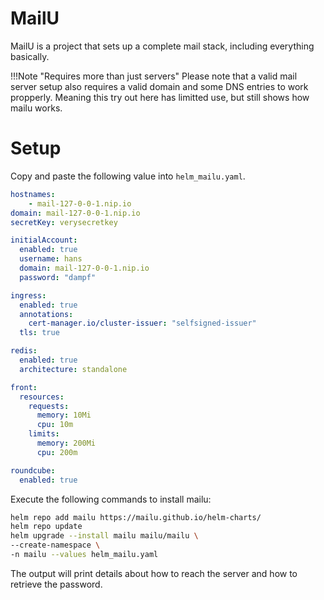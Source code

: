 # MailU

MailU is a project that sets up a complete mail stack, including everything basically.

!!!Note "Requires more than just servers"
    Please note that a valid mail server setup also requires a valid domain and some DNS entries to work propperly. Meaning this try out here has limitted use, but still shows how mailu works.

# Setup

Copy and paste the following value into `helm_mailu.yaml`.

```yaml
hostnames: 
    - mail-127-0-0-1.nip.io
domain: mail-127-0-0-1.nip.io
secretKey: verysecretkey

initialAccount:
  enabled: true
  username: hans
  domain: mail-127-0-0-1.nip.io
  password: "dampf"

ingress:
  enabled: true
  annotations:
    cert-manager.io/cluster-issuer: "selfsigned-issuer"
  tls: true

redis:
  enabled: true
  architecture: standalone

front:
  resources:
    requests:
      memory: 10Mi
      cpu: 10m
    limits:
      memory: 200Mi
      cpu: 200m

roundcube:
  enabled: true
```

Execute the following commands to install mailu:

```sh
helm repo add mailu https://mailu.github.io/helm-charts/
helm repo update
helm upgrade --install mailu mailu/mailu \
--create-namespace \
-n mailu --values helm_mailu.yaml
```

The output will print details about how to reach the server and how to retrieve the password.
